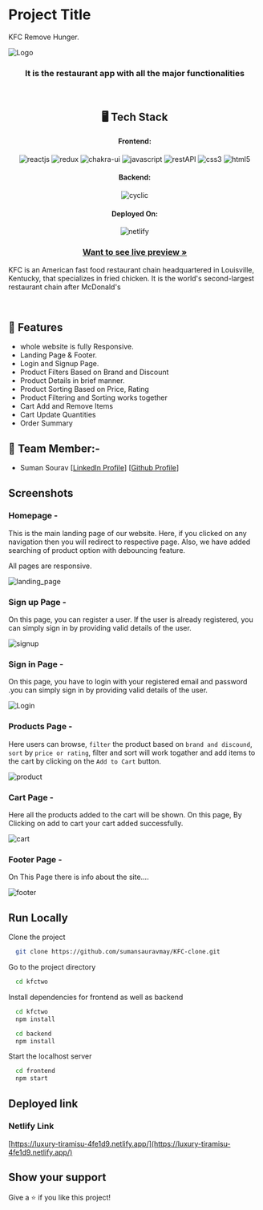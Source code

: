 # Project Title

KFC Remove Hunger.

![Logo](https://i.postimg.cc/xTnMDpYb/Suman.png)

<h3 align="center"> It is the restaurant app with all the major functionalities</h3>

<br/>

<h2 align="center">🖥️ Tech Stack</h2>

<h4 align="center">Frontend:</h4>
<p align="center">
  <img src="https://img.shields.io/badge/React (18.2.0)-20232A?style=for-the-badge&logo=react&logoColor=61DAFB" alt="reactjs" />
  <img src="https://img.shields.io/badge/Redux (4.2.0)-593D88?style=for-the-badge&logo=redux&logoColor=white" alt="redux" />
  <img src="https://img.shields.io/badge/Chakra%20UI (2.2.8)-3bc7bd?style=for-the-badge&logo=chakraui&logoColor=white" alt="chakra-ui" />
  <img src="https://img.shields.io/badge/JavaScript-323330?style=for-the-badge&logo=javascript&logoColor=F7DF1E" alt="javascript" />
  <img src="https://img.shields.io/badge/Rest_API-02303A?style=for-the-badge&logo=react-router&logoColor=white" alt="restAPI" />
  <img src="https://img.shields.io/badge/CSS3-1572B6?style=for-the-badge&logo=css3&logoColor=white" alt="css3" />
  <img src="https://img.shields.io/badge/HTML5-E34F26?style=for-the-badge&logo=html5&logoColor=white" alt="html5" />
</p>
<h4 align="center">Backend:</h4>

<p align="center">
  <img src="https://i.postimg.cc/7ZZycz6y/Whats-App-Image-2023-03-08-at-00-05-33.jpg" alt="cyclic" />
</p>

<h4 align="center">Deployed On:</h4>

<p align="center">
  <img src="https://i.postimg.cc/sgTZd54P/netlify.jpg" alt="netlify" />
</p>

<h3 align="center"><a href="https://luxury-tiramisu-4fe1d9.netlify.app/"><strong>Want to see live preview »</strong></a></h3>

KFC is an American fast food restaurant chain headquartered in Louisville, Kentucky, that specializes in fried chicken. It is the world's second-largest restaurant chain after McDonald's

<br/>

## 🚀 Features
-   whole website is fully Responsive.
-   Landing Page & Footer.
-   Login and Signup Page.
-   Product Filters Based on Brand and Discount
-   Product Details in brief manner.
-   Product Sorting Based on Price, Rating
-   Product Filtering and Sorting works together
-   Cart Add and Remove Items
-   Cart Update Quantities
-   Order Summary


## 🚀 Team Member:-

-   Suman Sourav [[LinkedIn Profile](https://www.linkedin.com/in/suman-saurav-06896b231/)] [[Github Profile](https://github.com/sumansauravmay/)]



## Screenshots

### Homepage -

This is the main landing page of our website. Here, if you clicked on any navigation then you will redirect to respective page. Also, we have added searching of product option with debouncing feature.

All pages are responsive.

![landing_page](https://i.postimg.cc/Wb2MBpPv/home1.jpg)

### Sign up Page -

On this page, you can register a user. If the user is already registered, you can simply sign in by providing valid details of the user. 

![signup](https://i.postimg.cc/PrxBtjmg/signup.jpg)

###  Sign in Page - 

On this page, you have to login with your registered email and password .you can simply sign in by providing valid details of the user. 

![Login](https://i.postimg.cc/1z5WK0JL/login.jpg)

### Products Page -

Here users can browse, `filter` the product based on `brand and discound`, `sort` by `price or rating`, filter and sort will work togather and add items to the cart by clicking on the `Add to Cart` button.
 
 ![product](https://user-images.githubusercontent.com/105916064/213938969-0fdb0fa7-dac5-4d44-b285-53032655c9f8.png)

### Cart Page -

Here all the products added to the cart will be shown. On this page, By Clicking on add to cart your cart added successfully.

![cart](https://i.postimg.cc/FzscMGJ4/cart.jpg)



### Footer Page -

On This Page there is info about the site....

![footer](https://i.postimg.cc/qvXJKr51/footer.jpg)


## Run Locally

Clone the project

```bash
  git clone https://github.com/sumansauravmay/KFC-clone.git
```

Go to the project directory

```bash
  cd kfctwo
```

Install dependencies for frontend as well as backend

```bash
  cd kfctwo
  npm install
```

```bash
  cd backend
  npm install
```

Start the localhost server

```bash
  cd frontend
  npm start
```

## Deployed link

### Netlify Link

[https://luxury-tiramisu-4fe1d9.netlify.app/](https://luxury-tiramisu-4fe1d9.netlify.app/)

## Show your support

Give a ⭐️ if you like this project!

